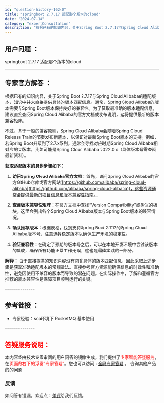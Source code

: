 ```yaml
---
id: "question-history-16240"
title: "springboot 2.7.17 适配那个版本的cloud"
date: "2024-07-18"
category: "expertConsultation"
description: "根据已有的知识内容，关于Spring Boot 2.7.17与Spring Cloud Alibaba的适配版本，知识中并未直接提供具体的版本匹配信息。通常，Spring Cloud Alibaba的版本需要与Spring Boot版本保持良好的兼容性。为了获取最准确的版本适配信息，建议直接查阅Sp"
---
```


## 用户问题 ： 
 springboot 2.7.17 适配那个版本的cloud  

---------------
## 专家官方解答 ：

根据已有的知识内容，关于Spring Boot 2.7.17与Spring Cloud Alibaba的适配版本，知识中并未直接提供具体的版本匹配信息。通常，Spring Cloud Alibaba的版本需要与Spring Boot版本保持良好的兼容性。为了获取最准确的版本适配信息，建议直接查阅Spring Cloud Alibaba的官方文档或发布说明，这将提供最新的版本兼容矩阵。

不过，基于一般的兼容原则，Spring Cloud Alibaba会随着Spring Cloud Release Train的节奏发布新版本，以保证对最新Spring Boot版本的支持。例如，若Spring Boot升级到了2.7.x系列，通常会寻找对应时期Spring Cloud Alibaba相对应的大版本，比如可能是Spring Cloud Alibaba 2022.0.x（具体版本号需查阅最新资料）。

**获取适配版本的具体步骤如下：**

1. **访问Spring Cloud Alibaba官方文档**：首先，访问Spring Cloud Alibaba的官方GitHub仓库或官方网站([https://github.com/alibaba/spring-cloud-alibaba](https://github.com/alibaba/spring-cloud-alibaba))，这些资源通常会提供最新的项目信息和版本兼容性指南。

2. **查阅版本兼容性矩阵**：在官方文档中查找“Version Compatibility”或类似的板块，这里会列出各个Spring Cloud Alibaba版本与Spring Boot版本的兼容情况。

3. **确认推荐版本**：根据表格，找到支持Spring Boot 2.7.17的Spring Cloud Alibaba版本号。注意选择稳定版本以确保生产环境的稳定性。

4. **验证兼容性**：在确定了预期的版本号之后，可以在本地开发环境中尝试该版本的集成，确保所有功能正常工作无误，这也是最佳实践的一部分。

**解释：**
由于直接提供的知识内容没有包含具体的版本匹配信息，因此采取上述步骤是获取准确适配版本的常规做法。直接参考官方资源能确保信息的时效性和准确性，避免因使用不兼容的版本而导致的潜在问题。在实际操作中，了解和遵循官方推荐的版本兼容性是保障项目顺利运行的关键。


<font color="#949494">---------------</font> 


## 参考链接 ：

* 专家经验：sca环境下 RocketMQ 基本使用 


 <font color="#949494">---------------</font> 
 


## <font color="#FF0000">答疑服务说明：</font> 

本内容经由技术专家审阅的用户问答的镜像生成，我们提供了<font color="#FF0000">专家智能答疑服务</font>，在<font color="#FF0000">页面的右下的浮窗”专家答疑“</font>。您也可以访问 : [全局专家答疑](https://answer.opensource.alibaba.com/docs/intro) 。 咨询其他产品的的问题

### 反馈
如问答有错漏，欢迎点：[差评](https://ai.nacos.io/user/feedbackByEnhancerGradePOJOID?enhancerGradePOJOId=16253)给我们反馈。
